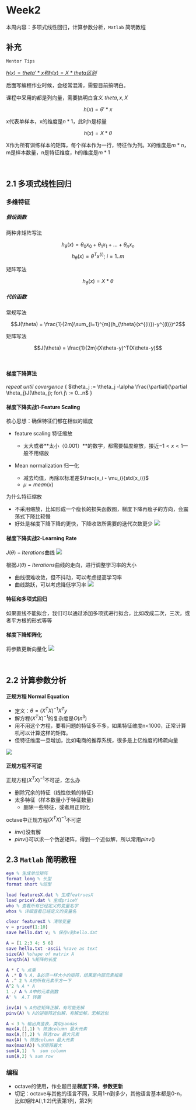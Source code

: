 # Week2

本周内容：多项式线性回归，计算参数分析，`Matlab` 简明教程

## 补充

`Mentor Tips`

[$h(x)= theta'*x 和 h(x) = X*theta 区别$](https://www.coursera.org/learn/machine-learning/supplement/SFKpu/programming-tips-from-mentors)

后面写编程作业时候，会经常混淆，需要目前搞明白。

课程中采用的都是列向量，需要搞明白含义 $theta, x, X$

$$h(x) = \theta'*x$$

x代表单样本，x的维度是$n*1$，此时h是标量

$$h(x) = X*\theta$$

X作为所有训练样本的矩阵，每个样本作为一行，特征作为列。X的维度是$m*n$，m是样本数量，n是特征维度，h的维度是$m*1$

&nbsp;
## 2.1 多项式线性回归



### 多维特征

##### 假设函数
 
两种非矩阵写法 

$$h_\theta(x) = \theta_0x_0+\theta_1x_1+…+\theta_nx_n$$
$$h_\theta(x) = \theta^Tx^{(i)};\ i = 1..m$$

矩阵写法

$$h_\theta(x) = X*\theta$$


##### 代价函数

常规写法
 
$$J(\theta) = \frac{1}{2m}\sum_{i=1}^{m}(h_{\theta}(x^{(i)})-y^{(i)})^2$$

矩阵写法 

$$J(\theta) = \frac{1}{2m}(X\theta-y)^T(X\theta-y)$$

&nbsp;
#### 梯度下降算法

$repeat\ until\ covergence\ \{$
    $\theta_j := \theta_j -\alpha \frac{\partial}{\partial \theta_j}J(\theta_j); for\ j\ := 0...n$
$\}$


#### 梯度下降实战1-Feature Scaling
核心思想：确保特征们都在相似的幅度

- feature scaling 特征缩放
    - 太大或者**太小（0.001）**的数字，都需要幅度缩放，接近$-1< x< 1$一般不用缩放

- Mean normalization 归一化
    - 减去均值，再除以标准差$\frac{x_i - \mu_i}{std(x_i)}​$
    - $\mu = mean(x)$

为什么特征缩放
- 不采用缩放，比如形成一个瘦长的损失函数图，梯度下降再瘦子的方向，会震荡式下降比较慢
- 好处是梯度下降下降的更快，下降收敛所需要的迭代次数更少
![](<https://user-images.githubusercontent.com/41643043/55670396-423b8580-58b6-11e9-9655-fd294ddedb75.png>)


#### 梯度下降实战2-Learning Rate
$J(\theta)-Iterations$曲线
![](https://user-images.githubusercontent.com/41643043/55677310-dbe74f00-5917-11e9-890d-95ff3f06c054.png)

根据$J(\theta)-Iterations$曲线的走向，进行调整学习率的大小
- 曲线很难收敛，但不抖动，可以考虑提高学习率
- 曲线跳跃，可以考虑降低学习率
![](https://user-images.githubusercontent.com/41643043/55677312-ddb11280-5917-11e9-9042-e2dca3eb036a.png)


#### 特征和多项式回归
如果直线不能拟合，我们可以通过添加多项式进行拟合，比如改成二次，三次，或者平方根的形式等等

#### 梯度下降矩阵化
将参数更新向量化
![](https://user-images.githubusercontent.com/41643043/55678730-245f3680-5931-11e9-91db-d487d4d5230a.png)


&nbsp;
## 2.2 计算参数分析

#### 正规方程 Normal Equation
- 定义：$\theta = (X^T X)^{-1}X^Ty$
- 解方程$(X^T X)^{-1}$的复杂度是$O(n^3)$
- 用不用这个方程，要看问题的特征多不多，如果特征维度n<1000，正常计算机可以计算这样的矩阵。
- 但特征维度一旦增加，比如电商的推荐系统，很多是上亿维度的稀疏向量

![](https://user-images.githubusercontent.com/41643043/55677705-37690b00-591f-11e9-8a46-e1bf57fd3696.png)

#### 正规方程不可逆
正规方程$(X^T X)^{-1}$不可逆，怎么办
- 删除冗余的特征（线性依赖的特征）
- 太多特征（样本数量小于特征数量）
    - 删除一些特征，或者用正则化

octave中正规方程$(X^T X)^{-1}$不可逆
- $inv()$没有解
- $pinv()$可以求一个伪逆矩阵，得到一个近似解，所以常用$pinv()$


## 2.3 `Matlab` 简明教程

```matlab
eye % 生成单位矩阵
format long % 长型
format short %短型

load featuresX.dat % 生成featruesX
load priceY.dat % 生成priceY
who % 查看所有已经定义的变量名字
whos % 详细查看已经定义的变量名

clear featuresX % 清除变量
v = priceY(1:10) 
save hello.dat v; % 保存v到hello.dat

A = [1 2;3 4; 5 6]
save hello.txt -ascii %save as text 
size(A) %shape of matrix A
length(A) %矩阵的长度

A * C % 点乘
A .* B % A, B必须一样大小的矩阵，结果是内部元素相乘
A .^ 2 % A的所有元素平方一下
A^2 % A * A
1 ./ A % A中的元素倒数
A' %  A.T 转置

inv(A) % A的逆矩阵正解，有可能无解
pinv(A) % A的逆矩阵近似解，有解出解，无解近似

A < 3 % 输出真值表，类似pandas
max(A,[],1) % 筛选column 最大元素
max(A,[],2) % 筛选row 最大元素
max(A) % 筛选column 最大元素
max(max(A)) %求矩阵最大
sum(A,1)  %  sum column
sum(A,2) % sum row
```

### 编程
- octave的使用，作业题目是**梯度下降，参数更新**
- 切记：octave与其他的语言不同，采用1-n到多少，其他语言基本都是0-n，比如矩阵A[:,1:2]代表第1列，第2列








